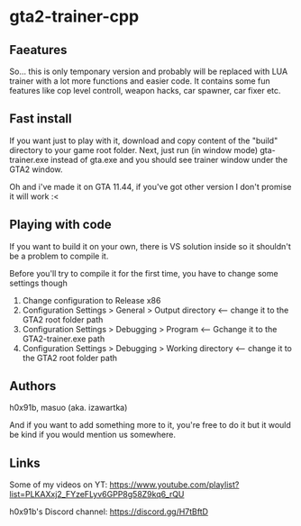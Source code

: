 # gta2-trainer-cpp

## Faeatures
So... this is only temponary version and probably will be replaced with LUA trainer with a lot more functions and easier code.
It contains some fun features like cop level controll, weapon hacks, car spawner, car fixer etc.

## Fast install
If you want just to play with it, download and copy content of the "build" directory to your game root folder.
Next, just run (in window mode) gta-trainer.exe instead of gta.exe and you should see trainer window under the GTA2 window.

Oh and i've made it on GTA 11.44, if you've got other version I don't promise it will work :<

## Playing with code
If you want to build it on your own, there is VS solution inside so it shouldn't be a problem to compile it.

Before you'll try to compile it for the first time, you have to change some settings though
1. Change configuration to Release x86
2. Configuration Settings > General > Output directory <-- change it to the GTA2 root folder path
3. Configuration Settings > Debugging > Program <-- Gchange it to the GTA2-trainer.exe path
4. Configuration Settings > Debugging > Working directory <-- change it to the GTA2 root folder path

## Authors
h0x91b,
masuo (aka. izawartka)

And if you want to add something more to it, you're free to do it but it would be kind if you would mention us somewhere.

## Links
Some of my videos on YT:
https://www.youtube.com/playlist?list=PLKAXxj2_FYzeFLyv6GPP8g58Z9kq6_rQU

h0x91b's Discord channel:
https://discord.gg/H7tBftD
